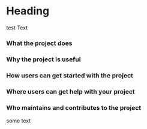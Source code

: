 # Heading

test Text

###  What the project does
   
    
    
    
    


### Why the project is useful


### How users can get started with the project


### Where users can get help with your project


### Who maintains and contributes to the project



some text
